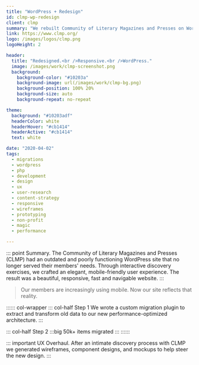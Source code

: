 ```yaml
---
title: "WordPress + Redesign"
id: clmp-wp-redesign
client: clmp
summary: "We rebuilt Community of Literary Magazines and Presses on WordPress for performance, user experience and mobile."
link: https://www.clmp.org/
logo: /images/logos/clmp.png
logoHeight: 2

header:
  title: "Redesigned.<br />Responsive.<br />WordPress."
  image: /images/work/clmp-screenshot.png
  background:
    background-color: "#10203a"
    background-image: url(/images/work/clmp-bg.png)
    background-position: 100% 20%
    background-size: auto
    background-repeat: no-repeat

theme:
  background: "#10203adf"
  headerColor: white
  headerHover: "#cb1414"
  headerActive: "#cb1414"
  text: white

date: "2020-04-02"
tags:
  - migrations
  - wordpress
  - php
  - development
  - design
  - ux
  - user-research
  - content-strategy
  - responsive
  - wireframes
  - prototyping
  - non-profit
  - magic
  - performance

---
```


::: point Summary.
The Community of Literary Magazines and Presses (CLMP) had an outdated and poorly functioning WordPress site that no longer served their members' needs. Through interactive discovery exercises, we crafted an elegant, mobile-friendly user experience. The result was a beautiful, responsive, fast and navigable website.
:::

> Our members are increasingly using mobile. Now our site reflects that reality.

:::::: col-wrapper
::: col-half Step 1
We wrote a custom migration plugin to extract and transform old data to our new performance-optimized architecture.
:::

::: col-half Step 2
:::big
50k+ items migrated
:::
::::::

::: important UX Overhaul.
After an intimate discovery process with CLMP we generated wireframes, component designs, and mockups to help steer the new design.
:::
